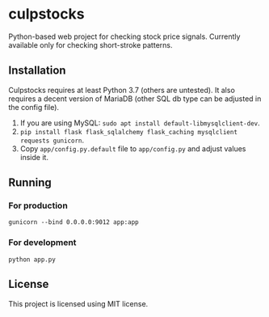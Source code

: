 # culpstocks
Python-based web project for checking stock price signals. Currently available only for checking short-stroke patterns.
## Installation
Culpstocks requires at least Python 3.7 (others are untested). It also requires a decent
version of MariaDB (other SQL db type can be adjusted in the config file).
1. If you are using MySQL: `sudo apt install default-libmysqlclient-dev`.
2. `pip install flask flask_sqlalchemy flask_caching mysqlclient requests gunicorn`.
3. Copy `app/config.py.default` file to `app/config.py` and adjust values inside it.
## Running
### For production
```
gunicorn --bind 0.0.0.0:9012 app:app
```
### For development
```
python app.py
```

## License
This project is licensed using MIT license.
